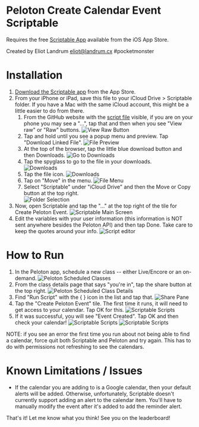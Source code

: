 # Peloton Create Calendar Event Scriptable

Requires the free [Scriptable App](https://scriptable.app/) available from the iOS App Store.

Created by Eliot Landrum <eliot@landrum.cx> #pocketmonster

# Installation

1) [Download the Scriptable app](https://apps.apple.com/us/app/scriptable/id1405459188) from the App Store.
2) From your iPhone or iPad, save this file to your iCloud Drive > Scriptable folder. If you have a Mac
    with the same iCloud account, this might be a little easier to do from there.
    1) From the GitHub website with the [script file](https://github.com/eliotlandrum/PelotonCreateCalendarEvent-Scriptable/blob/main/Create%20Peloton%20Event.js)
        visible, if you are on your phone you may see a "...", tap that and then when you see "View raw" or "Raw" buttons.
        ![View Raw Button](/images/setup-01.png?raw=true)
    2) Tap and hold until you see a popup menu and preview. Tap "Download Linked File".
        ![File Preview](/images/setup-02.png?raw=true)
    3) At the top of the browser, tap the little blue download button and then Downloads.
        ![Go to Downloads](/images/setup-03.png?raw=true)  
    4) Tap the spyglass to go to the file in your downloads.  
        ![Downloads](/images/setup-04.png?raw=true)            
    5) Tap the file icon.
        ![Downloads](/images/setup-05.png?raw=true)                
    6) Tap on "Move" in the menu.
        ![File Menu](/images/setup-06.png?raw=true)                            
    7) Select "Scriptable" under "iCloud Drive" and then the Move or Copy button at the top right.        
        ![Folder Selection](/images/setup-07.png?raw=true)                                
3) Now, open Scriptable and tap the "..." at the top right of the tile for Create Peloton Event.
    ![Scriptable Main Screen](/images/setup-08.png?raw=true)                                
4) Edit the variables with your user information (this information is NOT sent anywhere besides the Peloton API)
    and then tap Done. Take care to keep the quotes around your info.
    ![Script editor](/images/setup-09.png?raw=true)                                

# How to Run

1) In the Peloton app, schedule a new class -- either Live/Encore or an on-demand.
    ![Peloton Scheduled Classes](/images/run-01.png?raw=true) 
2) From the class details page that says "you're in", tap the share button at the top right.
    ![Peloton Scheduled Class Details](/images/run-02.png?raw=true) 
3) Find "Run Script" with the { } icon in the list and tap that.
    ![Share Pane](/images/run-03.png?raw=true) 
4) Tap the "Create Peloton Event" tile. The first time it runs, it will need to get access to your calendar. Tap OK for this.
    ![Scriptable Scripts](/images/run-04.png?raw=true) 
5) If it was successful, you will see "Event Created". Tap OK and then check your calendar!
    ![Scriptable Scripts](/images/run-05.png?raw=true) 
    ![Scriptable Scripts](/images/run-06.png?raw=true)     

NOTE: if you see an error the first time you run about not being able to find a calendar,
    force quit both Scriptable and Peloton and try again. This has to do with permissions not refreshing to see the calendars.

# Known Limitations / Issues
- If the calendar you are adding to is a Google calendar, then your default alerts will be added. Otherwise, unfortunately,
    Scriptable doesn't currently support adding an alert to the calendar item. You'll have to manually modify the event
    after it's added to add the reminder alert.

That's it! Let me know what you think! See you on the leaderboard!